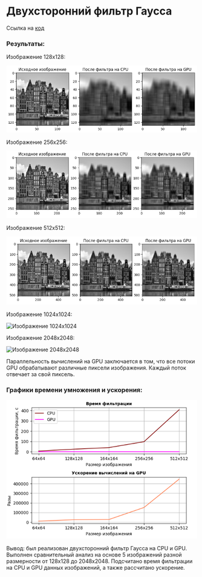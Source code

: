 # Двухсторонний фильтр Гаусса

Ссылка на [код](https://colab.research.google.com/drive/1lP658twfp1JgtdjH0hgBfe0l_wIdcnY8?usp=sharing)

### Результаты:
Изображение 128х128: 

![Изображение 128х128](https://github.com/vmokook/HPC-2023/blob/main/Bilateral/images/128.png)

Изображение 256х256: 

![Изображение 256х256](https://github.com/vmokook/HPC-2023/blob/main/Bilateral/images/256.png)

Изображение 512х512: 

![Изображение 512х512](https://github.com/vmokook/HPC-2023/blob/main/Bilateral/images/512.png)

Изображение 1024х1024: 

![Изображение 1024х1024](https://github.com/vmokook/HPC-2023/blob/main/Bilateral/images/1024.png)

Изображение 2048х2048: 

![Изображение 2048х2048](https://github.com/vmokook/HPC-2023/blob/main/Bilateral/images/2048.png)

Параллельность вычислений на GPU заключается в том, что все потоки GPU обрабатывают различные пиксели изображения. 
Каждый поток отвечает за свой пиксель. 

### Графики времени умножения и ускорения: 
![Графики времени умножения и ускорения](https://github.com/vmokook/HPC-2023/blob/main/Bilateral/images/Графики.png)

Вывод: был реализован двухсторонний фильтр Гаусса на CPU и GPU. Выполнен сравнительный анализ на основе 5 изображений 
разной размерности от 128х128 до 2048х2048. Подсчитано время фильтрации на CPU и GPU данных изображений, а также рассчитано ускорение. 
